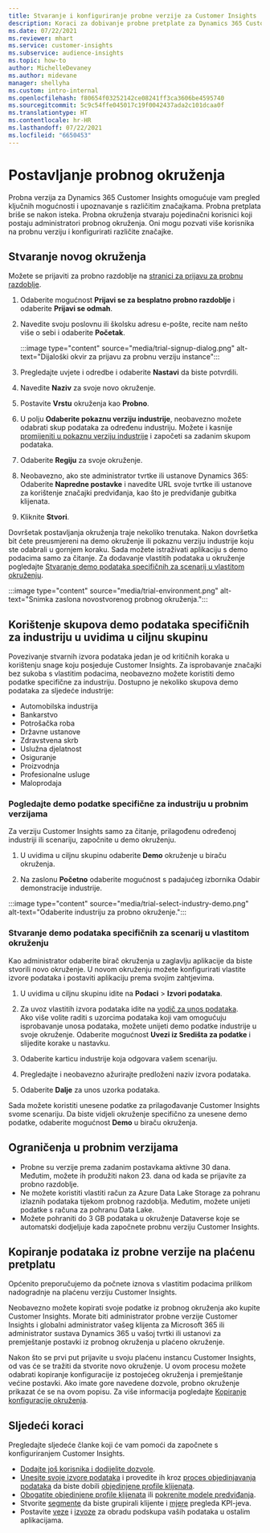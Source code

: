 ```yaml
---
title: Stvaranje i konfiguriranje probne verzije za Customer Insights
description: Koraci za dobivanje probne pretplate za Dynamics 365 Customer Insights i konfiguraciju.
ms.date: 07/22/2021
ms.reviewer: mhart
ms.service: customer-insights
ms.subservice: audience-insights
ms.topic: how-to
author: MichelleDevaney
ms.author: midevane
manager: shellyha
ms.custom: intro-internal
ms.openlocfilehash: f80654f03252142ce08241ff3ca3606be4595740
ms.sourcegitcommit: 5c9c54ffe045017c19f0042437ada2c101dcaa0f
ms.translationtype: HT
ms.contentlocale: hr-HR
ms.lasthandoff: 07/22/2021
ms.locfileid: "6650453"
---
```

# <a name="set-up-a-trial-environment"></a>Postavljanje probnog okruženja 

Probna verzija za Dynamics 365 Customer Insights omogućuje vam pregled ključnih mogućnosti i upoznavanje s različitim značajkama. Probna pretplata briše se nakon isteka. Probna okruženja stvaraju pojedinačni korisnici koji postaju administratori probnog okruženja. Oni mogu pozvati više korisnika na probnu verziju i konfigurirati različite značajke.

## <a name="create-a-trial-environment"></a>Stvaranje novog okruženja

Možete se prijaviti za probno razdoblje na [stranici za prijavu za probnu razdoblje](https://dynamics.microsoft.com/get-started/free-trial/?appname=customerinsights). 

1. Odaberite mogućnost **Prijavi se za besplatno probno razdoblje** i odaberite **Prijavi se odmah**.

1. Navedite svoju poslovnu ili školsku adresu e-pošte, recite nam nešto više o sebi i odaberite **Početak**.

   :::image type="content" source="media/trial-signup-dialog.png" alt-text="Dijaloški okvir za prijavu za probnu verziju instance":::

1. Pregledajte uvjete i odredbe i odaberite **Nastavi** da biste potvrdili.

1. Navedite **Naziv** za svoje novo okruženje. 

1. Postavite **Vrstu** okruženja kao **Probno**.

1. U polju **Odaberite pokaznu verziju industrije**, neobavezno možete odabrati skup podataka za određenu industriju. Možete i kasnije [promijeniti u pokaznu verziju industrije](#use-industry-specific-demo-data-sets-in-audience-insights) i započeti sa zadanim skupom podataka.

1. Odaberite **Regiju** za svoje okruženje.

1. Neobavezno, ako ste administrator tvrtke ili ustanove Dynamics 365: Odaberite **Napredne postavke** i navedite URL svoje tvrtke ili ustanove za korištenje značajki predviđanja, kao što je predviđanje gubitka klijenata. 

1. Kliknite **Stvori**. 

Dovršetak postavljanja okruženja traje nekoliko trenutaka. Nakon dovršetka bit ćete preusmjereni na demo okruženje ili pokaznu verziju industrije koju ste odabrali u gornjem koraku. Sada možete istraživati aplikaciju s demo podacima samo za čitanje. Za dodavanje vlastitih podataka u okruženje pogledajte [Stvaranje demo podataka specifičnih za scenarij u vlastitom okruženju](#create-scenario-specific-demo-data-in-your-own-environment).

:::image type="content" source="media/trial-environment.png" alt-text="Snimka zaslona novostvorenog probnog okruženja.":::

## <a name="use-industry-specific-demo-data-sets-in-audience-insights"></a>Korištenje skupova demo podataka specifičnih za industriju u uvidima u ciljnu skupinu

Povezivanje stvarnih izvora podataka jedan je od kritičnih koraka u korištenju snage koju posjeduje Customer Insights. Za isprobavanje značajki bez sukoba s vlastitim podacima, neobavezno možete koristiti demo podatke specifične za industriju. Dostupno je nekoliko skupova demo podataka za sljedeće industrije: 

-   Automobilska industrija
-   Bankarstvo
-   Potrošačka roba
-   Državne ustanove
-   Zdravstvena skrb
-   Uslužna djelatnost
-   Osiguranje
-   Proizvodnja
-   Profesionalne usluge
-   Maloprodaja

### <a name="see-industry-specific-demo-data-in-trials"></a>Pogledajte demo podatke specifične za industriju u probnim verzijama

Za verziju Customer Insights samo za čitanje, prilagođenu određenoj industriji ili scenariju, započnite u demo okruženju. 
 
1.  U uvidima u ciljnu skupinu odaberite **Demo** okruženje u biraču okruženja.

2.  Na zaslonu **Početno** odaberite mogućnost s padajućeg izbornika Odabir demonstracije industrije.

:::image type="content" source="media/trial-select-industry-demo.png" alt-text="Odaberite industriju za probno okruženje.":::

### <a name="create-scenario-specific-demo-data-in-your-own-environment"></a>Stvaranje demo podataka specifičnih za scenarij u vlastitom okruženju

Kao administrator odaberite birač okruženja u zaglavlju aplikacije da biste stvorili novo okruženje. U novom okruženju možete konfigurirati vlastite izvore podataka i postaviti aplikaciju prema svojim zahtjevima. 

1.  U uvidima u ciljnu skupinu idite na **Podaci** > **Izvori podataka**.

2.  Za uvoz vlastitih izvora podataka idite na [vodič za unos podataka](data-sources.md).     
   Ako više volite raditi s uzorcima podataka koji vam omogućuju isprobavanje unosa podataka, možete unijeti demo podatke industrije u svoje okruženje. Odaberite mogućnost **Uvezi iz Središta za podatke** i slijedite korake u nastavku.

3.  Odaberite karticu industrije koja odgovara vašem scenariju. 

4.  Pregledajte i neobavezno ažurirajte predloženi naziv izvora podataka. 

5.  Odaberite **Dalje** za unos uzorka podataka. 

Sada možete koristiti unesene podatke za prilagođavanje Customer Insights svome scenariju. Da biste vidjeli okruženje specifično za unesene demo podatke, odaberite mogućnost **<Industry> Demo** u biraču okruženja.

## <a name="limitations-in-trials"></a>Ograničenja u probnim verzijama

- Probne su verzije prema zadanim postavkama aktivne 30 dana. Međutim, možete ih produžiti nakon 23. dana od kada se prijavite za probno razdoblje.
- Ne možete koristiti vlastiti račun za Azure Data Lake Storage za pohranu izlaznih podataka tijekom probnog razdoblja. Međutim, možete unijeti podatke s računa za pohranu Data Lake.
- Možete pohraniti do 3 GB podataka u okruženje Dataverse koje se automatski dodjeljuje kada započnete probnu verziju Customer Insights.

## <a name="copy-data-from-a-trial-to-a-paid-subscription"></a>Kopiranje podataka iz probne verzije na plaćenu pretplatu

Općenito preporučujemo da počnete iznova s vlastitim podacima prilikom nadogradnje na plaćenu verziju Customer Insights. 

Neobavezno možete kopirati svoje podatke iz probnog okruženja ako kupite Customer Insights. Morate biti administrator probne verzije Customer Insights i globalni administrator vašeg klijenta za Microsoft 365 ili administrator sustava Dynamics 365 u vašoj tvrtki ili ustanovi za premještanje postavki iz probnog okruženja u plaćeno okruženje. 

Nakon što se prvi put prijavite u svoju plaćenu instancu Customer Insights, od vas će se tražiti da stvorite novo okruženje. U ovom procesu možete odabrati kopiranje konfiguracije iz postojećeg okruženja i premještanje većine postavki. Ako imate gore navedene dozvole, probno okruženje prikazat će se na ovom popisu. Za više informacija pogledajte [Kopiranje konfiguracije okruženja](manage-environments.md#copy-the-environment-configuration).

## <a name="next-steps"></a>Sljedeći koraci

Pregledajte sljedeće članke koji će vam pomoći da započnete s konfiguriranjem Customer Insights. 

- [Dodajte još korisnika i dodijelite dozvole](permissions.md).
- [Unesite svoje izvore podataka](data-sources.md) i provedite ih kroz [proces objedinjavanja podataka](data-unification.md) da biste dobili [objedinjene profile klijenata](customer-profiles.md).
- [Obogatite objedinjene profile klijenata](enrichment-hub.md) ili [pokrenite modele predviđanja](predictions-overview.md).
- Stvorite [segmente](segments.md) da biste grupirali klijente i [mjere](measures.md) pregleda KPI-jeva.
- Postavite [veze](connections.md) i [izvoze](export-destinations.md) za obradu podskupa vaših podataka u ostalim aplikacijama.